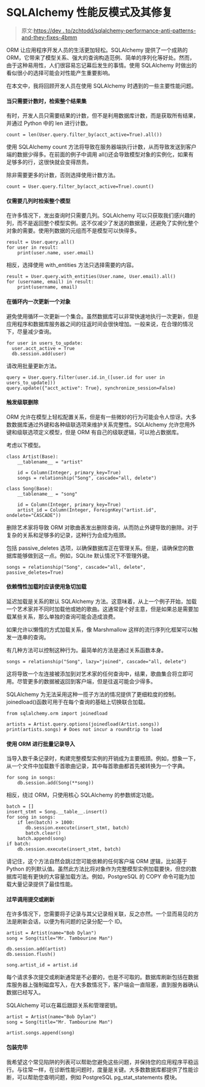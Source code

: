 # SQLAlchemy 性能反模式及其修复

> 原文:[https://dev . to/zchtodd/sqlalchemy-performance-anti-patterns-and-they-fixes-4bmm](https://dev.to/zchtodd/sqlalchemy-performance-anti-patterns-and-their-fixes-4bmm)

ORM 让应用程序开发人员的生活更加轻松。SQLAlchemy 提供了一个成熟的 ORM，它带来了模型关系、强大的查询构造范例、简单的序列化等好处。然而，由于这种易用性，人们很容易忘记幕后发生的事情。使用 SQLAlchemy 时做出的看似很小的选择可能会对性能产生重要影响。

在本文中，我将回顾开发人员在使用 SQLAlchemy 时遇到的一些主要性能问题。

#### [](#retrieving-an-entire-result-set-when-only-the-count-is-needed)当只需要计数时，检索整个结果集

有时，开发人员只需要结果的计数，但不是利用数据库计数，而是获取所有结果，并通过 Python 中的 len 进行计数。

```
count = len(User.query.filter_by(acct_active=True).all()) 
```

使用 SQLAlchemy count 方法将导致在服务器端执行计数，从而导致发送到客户端的数据少得多。在前面的例子中调用 all()还会导致模型对象的实例化，如果有足够多的行，这很快就会变得昂贵。

除非需要更多的计数，否则选择使用计数方法。

```
count = User.query.filter_by(acct_active=True).count() 
```

#### [](#retrieving-entire-models-when-only-a-few-columns-are-needed)仅需要几列时检索整个模型

在许多情况下，发出查询时只需要几列。SQLAlchemy 可以只获取我们感兴趣的列，而不是返回整个模型实例。这不仅减少了发送的数据量，还避免了实例化整个对象的需要。使用列数据的元组而不是模型可以快得多。

```
result = User.query.all()
for user in result:
    print(user.name, user.email) 
```

相反，选择使用 with_entities 方法只选择需要的内容。

```
result = User.query.with_entities(User.name, User.email).all()
for (username, email) in result:
    print(username, email) 
```

#### [](#updating-one-object-at-a-time-inside-a-loop)在循环内一次更新一个对象

避免使用循环一次更新一个集合。虽然数据库可以非常快速地执行一次更新，但是应用程序和数据库服务器之间的往返时间会很快增加。一般来说，在合理的情况下，尽量减少查询。

```
for user in users_to_update:
  user.acct_active = True
  db.session.add(user) 
```

请改用批量更新方法。

```
query = User.query.filter(user.id.in_([user.id for user in users_to_update]))
query.update({"acct_active": True}, synchronize_session=False) 
```

#### [](#triggering-cascading-deletes)触发级联删除

ORM 允许在模型上轻松配置关系，但是有一些微妙的行为可能会令人惊讶。大多数数据库通过外键和各种级联选项来维护关系完整性。SQLAlchemy 允许您用外键和级联选项定义模型，但是 ORM 有自己的级联逻辑，可以抢占数据库。

考虑以下模型。

```
class Artist(Base):
    __tablename__ = "artist"

    id = Column(Integer, primary_key=True)
    songs = relationship("Song", cascade="all, delete")

class Song(Base):
    __tablename__ = "song"

    id = Column(Integer, primary_key=True)
    artist_id = Column(Integer, ForeignKey("artist.id", ondelete="CASCADE")) 
```

删除艺术家将导致 ORM 对歌曲表发出删除查询，从而防止外键导致的删除。对于复杂的关系和足够多的记录，这种行为会成为瓶颈。

包括 passive_deletes 选项，以确保数据库正在管理关系。但是，请确保您的数据库能够做到这一点。例如，SQLite 默认情况下不管理外键。

```
songs = relationship("Song", cascade="all, delete", passive_deletes=True) 
```

#### [](#relying-on-lazy-loading-when-eager-loading-should-be-used)依赖惰性加载时应该使用急切加载

延迟加载是关系的默认 SQLAlchemy 方法。这意味着，从上一个例子开始，加载一个艺术家并不同时加载他或她的歌曲。这通常是个好主意，但是如果总是需要加载某些关系，那么单独的查询可能会造成浪费。

如果允许以懒惰的方式加载关系，像 Marshmallow 这样的流行序列化框架可以触发一连串的查询。

有几种方法可以控制这种行为。最简单的方法是通过关系函数本身。

```
songs = relationship("Song", lazy="joined", cascade="all, delete") 
```

这将导致一个左连接被添加到对艺术家的任何查询中，结果，歌曲集合将立即可用。尽管更多的数据被返回到客户端，但是往返可能会少得多。

SQLAlchemy 为无法采用这种一揽子方法的情况提供了更细粒度的控制。joinedload()函数可用于在每个查询的基础上切换联合加载。

```
from sqlalchemy.orm import joinedload

artists = Artist.query.options(joinedload(Artist.songs))
print(artists.songs) # Does not incur a roundtrip to load 
```

#### [](#using-the-orm-for-a-bulk-record-import)使用 ORM 进行批量记录导入

当导入数千条记录时，构建完整模型实例的开销成为主要瓶颈。例如，想象一下，从一个文件中加载数千首歌曲记录，其中每首歌曲都首先被转换为一个字典。

```
for song in songs:
    db.session.add(Song(**song)) 
```

相反，绕过 ORM，只使用核心 SQLAlchemy 的参数绑定功能。

```
batch = []
insert_stmt = Song.__table__.insert()
for song in songs:
    if len(batch) > 1000:
       db.session.execute(insert_stmt, batch)
       batch.clear()
    batch.append(song)
if batch:
    db.session.execute(insert_stmt, batch) 
```

请记住，这个方法自然会跳过您可能依赖的任何客户端 ORM 逻辑，比如基于 Python 的列默认值。虽然此方法比将对象作为完整模型实例加载要快，但您的数据库可能有更快的大容量加载方法。例如，PostgreSQL 的 COPY 命令可能为加载大量记录提供了最佳性能。

#### [](#calling-commit-or-flush-prematurely)过早调用提交或刷新

在许多情况下，您需要将子记录与其父记录相关联，反之亦然。一个显而易见的方法是刷新会话，以便为有问题的记录分配一个 ID。

```
artist = Artist(name="Bob Dylan")
song = Song(title="Mr. Tambourine Man")

db.session.add(artist)
db.session.flush()

song.artist_id = artist.id 
```

每个请求多次提交或刷新通常是不必要的，也是不可取的。数据库刷新包括在数据库服务器上强制磁盘写入，在大多数情况下，客户端会一直阻塞，直到服务器确认数据已经写入。

SQLAlchemy 可以在幕后跟踪关系和管理密钥。

```
artist = Artist(name="Bob Dylan")
song = Song(title="Mr. Tambourine Man")

artist.songs.append(song) 
```

#### [](#wrapping-up)包装完毕

我希望这个常见陷阱的列表可以帮助您避免这些问题，并保持您的应用程序平稳运行。与往常一样，在诊断性能问题时，度量是关键。大多数数据库都提供了性能诊断，可以帮助您查明问题，例如 PostgreSQL pg_stat_statements 模块。